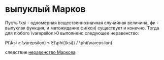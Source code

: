 # выпуклый Марков
Пусть \\ksi - одномерная вещественнозначная случайная величина, фи - выпуклая функция, и матожидание фи(кси) существует и конечно. Тогда для любого \\varepsilon>0 выполнено следующее неравенство:

P(\\ksi ≥ \\varepsilon) ≤ E(\\phi(\\ksi)) / \\phi(\\varepsilon)

следствие [неравенство Маркова](%D0%BD%D0%B5%D1%80%D0%B0%D0%B2%D0%B5%D0%BD%D1%81%D1%82%D0%B2%D0%BE%20%D0%9C%D0%B0%D1%80%D0%BA%D0%BE%D0%B2%D0%B0)